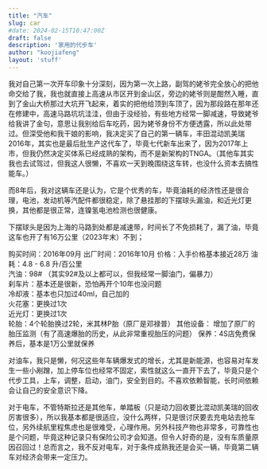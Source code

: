 ```yaml
---
title: "汽车"
slug: car
#date: 2024-02-15T10:47:00Z
draft: false
description: '家用的代步车'
author: "koojiafeng"
layout: 'stuff'
---
```

我对自己第一次开车印象十分深刻，因为第一次上路，副驾的姥爷完全放心的把他命交给了我，我也就直接上高速从市区开到金山区，旁边的姥爷则是酣然入睡，直到了金山大桥那过大坑开飞起来，着实的把他给顶到车顶了，因为那段路在那年还在修建中，高速马路坑坑洼洼，但由于没经验，有些地方经常一脚减速，导致姥爷给我讲了金句，意思让我别给后车吃药，因为姥爷身份不方便透露，所以此处带过。但深受他和我干娘的影响，我决定买了自己的第一辆车，丰田混动凯美瑞2016年，其实也是最后批生产这代车了，毕竟七代新车出来了，因为2017年上市，但我仍然决定买体系已经成熟的架构，而不是新架构的TNGA。（其他车其实我也去试驾过，但我这人很懒，不喜欢一天到晚围绕这车转，也没什么资本去搞性能车。）

而8年后，我对这辆车还是认为，它是个优秀的车，毕竟油耗的经济性还是很合理，电池，发动机等汽配件都很稳定，除了悬挂那的下摆球头漏油，和近光灯更换，其他都是很正常，连镍氢电池检测也很健康。

下摆球头是因为上海的马路到处都是减速带，时间长了不免损耗了，漏了油，毕竟这车也开了有16万公里（2023年末）不到；

购买时间：2016年09月
出厂时间：2016年10月
价格：入手价格基本接近28万 
油耗：4.8 - 6.8 升/百公里  
汽油：98#  （其实92#及以上都可以，但我经常一脚油门，偏暴力）  
刹车片：基本还是很新，恐怕再开个10年也没问题  
冷却液：基本也只加过40ml，自己加的  
火花塞：更换过1次  
近光灯：更换过1次  
轮胎：4个轮胎换过2轮，米其林P胎（原厂是邓禄普）
其他设备： 增加了原厂的胎压监测（有了高速爆胎的历史，从此非常重视胎压的问题）
保养：4S店免费保养后，基本是1万公里就保养  

对油车，我只是懒，何况这些年车辆爆发式的增长，尤其是新能源，也容易对车发生一些小剐蹭，加上停车位也经常不固定，索性就这么一直开下去了，毕竟只是个代步工具，上车，调整，启动，油门，安全到目的。不喜欢依赖智能，长时间依赖会让自己的安全意识下降。

对于电车，不管特斯拉还是其他车，单踏板（只是动力回收要比混动凯美瑞的回收厉害很多），所以我基本都是很适应，没什么两样，只是很讨厌要去充电站去抢车位，另外续航里程焦虑也是很难受，心理作用。另外科技产物也非常多，可靠性也是个问题，毕竟这种记录只有保险公司才会知道。但令人好奇的是，没有车质量原因召回过！总而言之，我不反对电车，对于条件成熟我还是会买一辆，毕竟第二辆车对经济会带来一定压力。